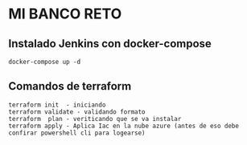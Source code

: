# MI BANCO RETO
## Instalado Jenkins con docker-compose
    docker-compose up -d
    
## Comandos de terraform 
    terraform init  - iniciando
    terraform validate - validando formato
    terraform  plan - veriticando que se va instalar
    terraform apply - Aplica Iac en la nube azure (antes de eso debe confirar powershell cli para logearse)
